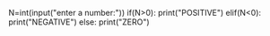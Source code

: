 N=int(input("enter a number:"))
if(N>0):
  print("POSITIVE")
elif(N<0):
  print("NEGATIVE")
else:
  print("ZERO")
